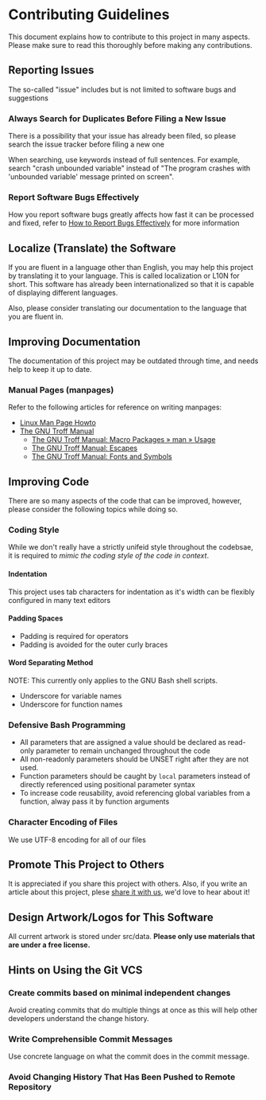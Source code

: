 # Contributing Guidelines
This document explains how to contribute to this project in many aspects. Please make sure to read this thoroughly before making any contributions.

## Reporting Issues
The so-called "issue" includes but is not limited to software bugs and suggestions

### Always Search for Duplicates Before Filing a New Issue
There is a possibility that your issue has already been filed, so please search the issue tracker before filing a new one

When searching, use keywords instead of full sentences. For example, search "crash unbounded variable" instead of "The program crashes with 'unbounded variable' message printed on screen".

### Report Software Bugs Effectively
How you report software bugs greatly affects how fast it can be processed and fixed, refer to [How to Report Bugs Effectively](http://www.chiark.greenend.org.uk/~sgtatham/bugs.html) for more information

## Localize (Translate) the Software
If you are fluent in a language other than English, you may help this project by translating it to your language. This is called localization or L10N for short.  This software has already been internationalized so that it is capable of displaying different languages.

Also, please consider translating our documentation to the language that you are fluent in.

## Improving Documentation
The documentation of this project may be outdated through time, and needs help to keep it up to date.

### Manual Pages (manpages)
Refer to the following articles for reference on writing manpages:

* [Linux Man Page Howto](http://www.schweikhardt.net/man_page_howto.html)
* [The GNU Troff Manual](https://www.gnu.org/software/groff/manual)
	- [The GNU Troff Manual: Macro Packages » man » Usage](https://www.gnu.org/software/groff/manual/html_node/Man-usage.html#Man-usage)
	- [The GNU Troff Manual: Escapes](https://www.gnu.org/software/groff/manual/html_node/Escapes.html#Escapes)
	- [The GNU Troff Manual: Fonts and Symbols](https://www.gnu.org/software/groff/manual/html_node/Fonts-and-Symbols.html#Fonts-and-Symbols)

## Improving Code
There are so many aspects of the code that can be improved, however, please consider the following topics while doing so.

### Coding Style
While we don't really have a strictly unifeid style throughout the codebsae, it is required to *mimic the coding style of the code in context*.

#### Indentation
This project uses tab characters for indentation as it's width can be flexibly configured in many text editors

#### Padding Spaces
* Padding is required for operators
* Padding is avoided for the outer curly braces

#### Word Separating Method
NOTE: This currently only applies to the GNU Bash shell scripts.

* Underscore for variable names
* Underscore for function names

### Defensive Bash Programming
* All parameters that are assigned a value should be declared as read-only parameter to remain unchanged throughout the code
* All non-readonly parameters should be UNSET right after they are not used.
* Function parameters should be caught by `local` parameters instead of directly referenced using positional parameter syntax
* To increase code reusability, avoid referencing global variables from a function, alway pass it by function arguments

### Character Encoding of Files
We use UTF-8 encoding for all of our files

## Promote This Project to Others
It is appreciated if you share this project with others.  Also, if you write an article about this project, plese [share it with us](https://github.com/slacka/WoeUSB/wiki/Public-Reactions), we'd love to hear about it!

## Design Artwork/Logos for This Software
All current artwork is stored under src/data.  **Please only use materials that are under a free license.**

## Hints on Using the Git VCS
### Create commits based on minimal independent changes
Avoid creating commits that do multiple things at once as this will help other developers understand the change history.

### Write Comprehensible Commit Messages
Use concrete language on what the commit does in the commit message.

### Avoid Changing History That Has Been Pushed to Remote Repository
